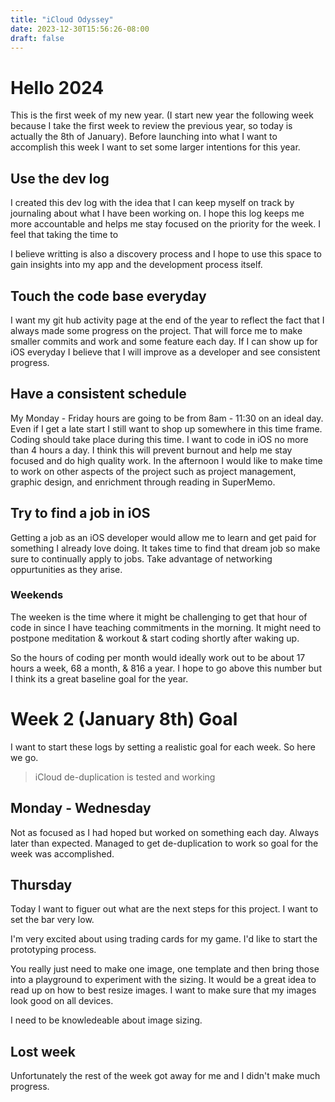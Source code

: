 ```yaml
---
title: "iCloud Odyssey"
date: 2023-12-30T15:56:26-08:00
draft: false
---
```


# Hello 2024
This is the first week of my new year. (I start new year the following week
because I take the first week to review the previous year, so today
is actually the 8th of January). Before launching
into what I want to accomplish this week I want to set some larger intentions
for this year.

## Use the dev log
I created this dev log with the idea that I can keep myself on track
by journaling about what I have been working on. I hope this log keeps
me more accountable and helps me stay focused on the priority for the week.
I feel that taking the time to 

I believe writting is also a discovery process and I hope to use this space
to gain insights into my app and the development process itself. 

## Touch the code base everyday
I want my git hub activity page at the end of the year to reflect the fact
that I always made some progress on the project. That will force me to make
smaller commits and work and some feature each day. If I can show up for iOS
everyday I believe that I will improve as a developer and see consistent
progress. 

## Have a consistent schedule
My Monday - Friday hours are going to be from 8am - 11:30 on an ideal day.
Even if I get a late start I still want to shop up somewhere in this time frame.
Coding should take place during this time. I want to code
in iOS no more than 4 hours a day. I think this will prevent burnout and help
me stay focused and do high quality work. 
In the afternoon I would like to make time to work on other aspects of the 
project such as project management, graphic design, and enrichment through
reading in SuperMemo.

## Try to find a job in iOS
Getting a job as an iOS developer would allow me to learn and get paid
for something I already love doing. It takes time to find that dream job
so make sure to continually apply to jobs. Take advantage of networking
oppurtunities as they arise.

### Weekends
The weeken is the time where it might be challenging to get that hour of 
code in since I have teaching commitments in the morning. 
It might need to postpone meditation & workout & start coding shortly after
waking up. 

So the hours of coding per month would ideally work out to be about
17 hours a week, 68 a month, & 816 a year. I hope to go above this number
but I think its a great baseline goal for the year. 

## 


# Week 2 (January 8th) Goal

I want to start these logs by setting a realistic goal
for each week. So here we go.

> iCloud de-duplication is tested and working


## Monday - Wednesday
Not as focused as I had hoped but worked on something each day. Always
later than expected. Managed to get de-duplication to work so goal for the 
week was accomplished.

## Thursday
Today I want to figuer out what are the next steps for this project. I want to
set the bar very low. 

I'm very excited about using trading cards for my game. I'd like to 
start the prototyping process. 

You really just need to make one image, one template and then bring
those into a playground to experiment with the sizing. It would be a great
idea to read up on how to best resize images. I want to make sure that 
my images look good on all devices. 

I need to be knowledeable about image sizing. 


## Lost week
Unfortunately the rest of the week got away for me and I didn't make 
much progress.